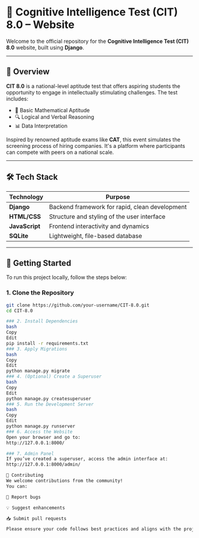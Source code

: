 # 🧠 Cognitive Intelligence Test (CIT) 8.0 – Website

Welcome to the official repository for the **Cognitive Intelligence Test (CIT) 8.0** website, built using **Django**.

---

## 📘 Overview

**CIT 8.0** is a national-level aptitude test that offers aspiring students the opportunity to engage in intellectually stimulating challenges. The test includes:

- 🧮 Basic Mathematical Aptitude  
- 🔍 Logical and Verbal Reasoning  
- 📊 Data Interpretation  

Inspired by renowned aptitude exams like **CAT**, this event simulates the screening process of hiring companies. It's a platform where participants can compete with peers on a national scale.

---

## 🛠️ Tech Stack

| Technology    | Purpose                                        |
|---------------|------------------------------------------------|
| **Django**    | Backend framework for rapid, clean development |
| **HTML/CSS**  | Structure and styling of the user interface    |
| **JavaScript**| Frontend interactivity and dynamics            |
| **SQLite**    | Lightweight, file-based database               |

---

## 🚀 Getting Started

To run this project locally, follow the steps below:

### 1. Clone the Repository
```bash
git clone https://github.com/your-username/CIT-8.0.git
cd CIT-8.0

### 2. Install Dependencies
bash
Copy
Edit
pip install -r requirements.txt
### 3. Apply Migrations
bash
Copy
Edit
python manage.py migrate
### 4. (Optional) Create a Superuser
bash
Copy
Edit
python manage.py createsuperuser
### 5. Run the Development Server
bash
Copy
Edit
python manage.py runserver
### 6. Access the Website
Open your browser and go to:
http://127.0.0.1:8000/

### 7. Admin Panel
If you’ve created a superuser, access the admin interface at:
http://127.0.0.1:8000/admin/

🤝 Contributing
We welcome contributions from the community!
You can:

📌 Report bugs

💡 Suggest enhancements

📥 Submit pull requests

Please ensure your code follows best practices and aligns with the project's goals.


